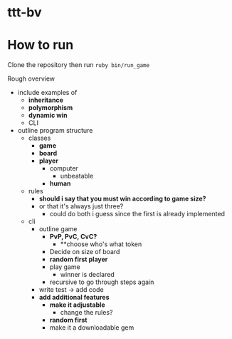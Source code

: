 # ttt-bv

# How to run
Clone the repository then run `ruby bin/run_game`

Rough overview
- include examples of
  - **inheritance**
  - **polymorphism**
  - **dynamic win**
  - CLI
- outline program structure
  - classes
    - **game**
    - **board**
    - **player**
      - computer
        - unbeatable
      - **human**
  - rules
    - **should i say that you must win according to game size?**
    - or that it's always just three?
      - could do both i guess since the first is already implemented
  - cli
    - outline game
      - **PvP, PvC, CvC?**
        - **choose who's what token
      - Decide on size of board
      - **random first player**
      - play game
        - winner is declared
      - recursive to go through steps again
    - write test -> add code
    - **add additional features**
      - **make it adjustable**
        - change the rules?
      - **random first**
      - make it a downloadable gem
